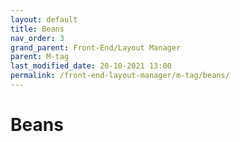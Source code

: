 ```yaml
---
layout: default
title: Beans
nav_order: 3
grand_parent: Front-End/Layout Manager
parent: M-tag
last_modified_date: 20-10-2021 13:00
permalink: /front-end-layout-manager/m-tag/beans/
---
```


# Beans